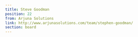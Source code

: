 ```yaml
---
title: Steve Goodman
position: 22
from: Arjuna Solutions
link: http://www.arjunasolutions.com/team/stephen-goodman/
section: board
---
```



